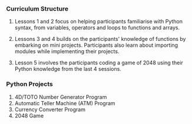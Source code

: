 ### Curriculum Structure

1. Lessons 1 and 2 focus on helping participants familiarise with Python syntax, from variables, operators and loops to functions and arrays.

2. Lessons 3 and 4 builds on the participants' knowledge of functions by embarking on mini projects. Participants also learn about importing modules while implementing their projects.

3. Lesson 5 involves the participants coding a game of 2048 using their Python knowledge from the last 4 sessions.


### Python Projects

1. 4D/TOTO Number Generator Program
2. Automatic Teller Machine (ATM) Program
3. Currency Converter Program
4. 2048 Game 
